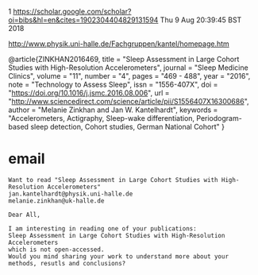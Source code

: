 1
https://scholar.google.com/scholar?oi=bibs&hl=en&cites=1902304404829131594
Thu  9 Aug 20:39:45 BST 2018

http://www.physik.uni-halle.de/Fachgruppen/kantel/homepage.htm



@article{ZINKHAN2016469,
title = "Sleep Assessment in Large Cohort Studies with High-Resolution Accelerometers",
journal = "Sleep Medicine Clinics",
volume = "11",
number = "4",
pages = "469 - 488",
year = "2016",
note = "Technology to Assess Sleep",
issn = "1556-407X",
doi = "https://doi.org/10.1016/j.jsmc.2016.08.006",
url = "http://www.sciencedirect.com/science/article/pii/S1556407X16300686",
author = "Melanie Zinkhan and Jan W. Kantelhardt",
keywords = "Accelerometers, Actigraphy, Sleep-wake differentiation, Periodogram-based sleep detection, Cohort studies, German National Cohort"
}



# email
```
Want to read "Sleep Assessment in Large Cohort Studies with High-Resolution Accelerometers"
jan.kantelhardt@physik.uni-halle.de
melanie.zinkhan@uk-halle.de

Dear All,

I am interesting in reading one of your publications:
Sleep Assessment in Large Cohort Studies with High-Resolution Accelerometers
which is not open-accessed.
Would you mind sharing your work to understand more about your methods, resutls and conclusions?



```






